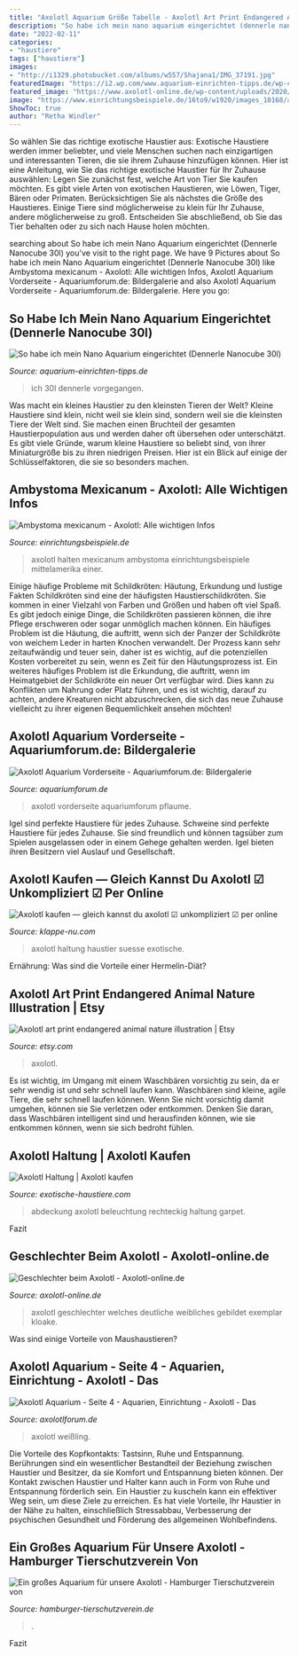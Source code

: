 ```yaml
---
title: "Axolotl Aquarium Größe Tabelle - Axolotl Art Print Endangered Animal Nature Illustration"
description: "So habe ich mein nano aquarium eingerichtet (dennerle nanocube 30l)"
date: "2022-02-11"
categories:
- "haustiere"
tags: ["haustiere"]
images:
- "http://i1329.photobucket.com/albums/w557/Shajana1/IMG_37191.jpg"
featuredImage: "https://i2.wp.com/www.aquarium-einrichten-tipps.de/wp-content/uploads/2017/02/Nano-Aquarium-6-Wochen-nach-Einrichtung.png?resize=1080%2C675"
featured_image: "https://www.axolotl-online.de/wp-content/uploads/2020/07/a_web_Eiertragender_Albino_2.jpg"
image: "https://www.einrichtungsbeispiele.de/16to9/w1920/images_10168/aquarium-einrichten-mit-das-ist-einer-meiner-3-axolotl__4b281eb5fd261311f8887f88015d0ef8.jpg"
ShowToc: true
author: "Retha Windler"
---
```



So wählen Sie das richtige exotische Haustier aus:
Exotische Haustiere werden immer beliebter, und viele Menschen suchen nach einzigartigen und interessanten Tieren, die sie ihrem Zuhause hinzufügen können. Hier ist eine Anleitung, wie Sie das richtige exotische Haustier für Ihr Zuhause auswählen: Legen Sie zunächst fest, welche Art von Tier Sie kaufen möchten. Es gibt viele Arten von exotischen Haustieren, wie Löwen, Tiger, Bären oder Primaten. Berücksichtigen Sie als nächstes die Größe des Haustieres. Einige Tiere sind möglicherweise zu klein für Ihr Zuhause, andere möglicherweise zu groß. Entscheiden Sie abschließend, ob Sie das Tier behalten oder zu sich nach Hause holen möchten.

	

		
searching about So habe ich mein Nano Aquarium eingerichtet (Dennerle Nanocube 30l) you've visit to the right page. We have 9 Pictures about So habe ich mein Nano Aquarium eingerichtet (Dennerle Nanocube 30l) like Ambystoma mexicanum - Axolotl: Alle wichtigen Infos, Axolotl Aquarium Vorderseite - Aquariumforum.de: Bildergalerie and also Axolotl Aquarium Vorderseite - Aquariumforum.de: Bildergalerie. Here you go:
		
    
## So Habe Ich Mein Nano Aquarium Eingerichtet (Dennerle Nanocube 30l)

<img loading=lazy src="https://i2.wp.com/www.aquarium-einrichten-tipps.de/wp-content/uploads/2017/02/Nano-Aquarium-6-Wochen-nach-Einrichtung.png?resize=1080%2C675" onerror="this.onerror=null;this.src='https://tse4.mm.bing.net/th?id=OIP.sxI-d_LQAiQcVcxBAYTQgAHaEo&amp;pid=15.1';" alt="So habe ich mein Nano Aquarium eingerichtet (Dennerle Nanocube 30l)">

_Source: aquarium-einrichten-tipps.de_

>ich 30l dennerle vorgegangen. 

	

Was macht ein kleines Haustier zu den kleinsten Tieren der Welt?
Kleine Haustiere sind klein, nicht weil sie klein sind, sondern weil sie die kleinsten Tiere der Welt sind. Sie machen einen Bruchteil der gesamten Haustierpopulation aus und werden daher oft übersehen oder unterschätzt. Es gibt viele Gründe, warum kleine Haustiere so beliebt sind, von ihrer Miniaturgröße bis zu ihren niedrigen Preisen. Hier ist ein Blick auf einige der Schlüsselfaktoren, die sie so besonders machen.

    
## Ambystoma Mexicanum - Axolotl: Alle Wichtigen Infos

<img loading=lazy src="https://www.einrichtungsbeispiele.de/16to9/w1920/images_10168/aquarium-einrichten-mit-das-ist-einer-meiner-3-axolotl__4b281eb5fd261311f8887f88015d0ef8.jpg" onerror="this.onerror=null;this.src='https://tse3.mm.bing.net/th?id=OIP.hUMiZd81OupydOcPR_TV2QHaEK&amp;pid=15.1';" alt="Ambystoma mexicanum - Axolotl: Alle wichtigen Infos">

_Source: einrichtungsbeispiele.de_

>axolotl halten mexicanum ambystoma einrichtungsbeispiele mittelamerika einer. 

	

Einige häufige Probleme mit Schildkröten: Häutung, Erkundung und lustige Fakten
Schildkröten sind eine der häufigsten Haustierschildkröten. Sie kommen in einer Vielzahl von Farben und Größen und haben oft viel Spaß. Es gibt jedoch einige Dinge, die Schildkröten passieren können, die ihre Pflege erschweren oder sogar unmöglich machen können. Ein häufiges Problem ist die Häutung, die auftritt, wenn sich der Panzer der Schildkröte von weichem Leder in harten Knochen verwandelt. Der Prozess kann sehr zeitaufwändig und teuer sein, daher ist es wichtig, auf die potenziellen Kosten vorbereitet zu sein, wenn es Zeit für den Häutungsprozess ist. Ein weiteres häufiges Problem ist die Erkundung, die auftritt, wenn im Heimatgebiet der Schildkröte ein neuer Ort verfügbar wird. Dies kann zu Konflikten um Nahrung oder Platz führen, und es ist wichtig, darauf zu achten, andere Kreaturen nicht abzuschrecken, die sich das neue Zuhause vielleicht zu ihrer eigenen Bequemlichkeit ansehen möchten!

    
## Axolotl Aquarium Vorderseite - Aquariumforum.de: Bildergalerie

<img loading=lazy src="https://www.aquariumforum.de/gallery/files/4/9/8/5/4985aqua200_vorderseite-med.jpg" onerror="this.onerror=null;this.src='https://tse4.mm.bing.net/th?id=OIP.-QhULKVmPVoWv1jDo7adUAHaFm&amp;pid=15.1';" alt="Axolotl Aquarium Vorderseite - Aquariumforum.de: Bildergalerie">

_Source: aquariumforum.de_

>axolotl vorderseite aquariumforum pflaume. 

	

Igel sind perfekte Haustiere für jedes Zuhause.
Schweine sind perfekte Haustiere für jedes Zuhause. Sie sind freundlich und können tagsüber zum Spielen ausgelassen oder in einem Gehege gehalten werden. Igel bieten ihren Besitzern viel Auslauf und Gesellschaft.

    
## Axolotl Kaufen — Gleich Kannst Du Axolotl ☑ Unkompliziert ☑ Per Online

<img loading=lazy src="https://klappe-nu.com/gsn/XT_EcNt7C5gh841NQYxRKAHaFj.jpg" onerror="this.onerror=null;this.src='https://tse4.mm.bing.net/th?id=OIP.x-CYyiVbXBgAf65hzhhZ8QAAAA&amp;pid=15.1';" alt="Axolotl kaufen — gleich kannst du axolotl ☑ unkompliziert ☑ per online">

_Source: klappe-nu.com_

>axolotl haltung haustier suesse exotische. 

	

Ernährung: Was sind die Vorteile einer Hermelin-Diät?

    
## Axolotl Art Print Endangered Animal Nature Illustration | Etsy

<img loading=lazy src="https://i.etsystatic.com/14742241/r/il/8a94bb/2730229954/il_fullxfull.2730229954_iy88.jpg" onerror="this.onerror=null;this.src='https://tse2.mm.bing.net/th?id=OIP.CKhK1P4O1Qs3_JshvEDFcAHaHa&amp;pid=15.1';" alt="Axolotl art print endangered animal nature illustration | Etsy">

_Source: etsy.com_

>axolotl. 

	

Es ist wichtig, im Umgang mit einem Waschbären vorsichtig zu sein, da er sehr wendig ist und sehr schnell laufen kann.
Waschbären sind kleine, agile Tiere, die sehr schnell laufen können. Wenn Sie nicht vorsichtig damit umgehen, können sie Sie verletzen oder entkommen. Denken Sie daran, dass Waschbären intelligent sind und herausfinden können, wie sie entkommen können, wenn sie sich bedroht fühlen.

    
## Axolotl Haltung | Axolotl Kaufen

<img loading=lazy src="https://exotische-haustiere.com/wp-content/uploads/2018/10/Axolotl-Aquarium-327x275.jpg" onerror="this.onerror=null;this.src='https://tse2.mm.bing.net/th?id=OIP.DhkP9_z_Stz0HQkkF4eeqgAAAA&amp;pid=15.1';" alt="Axolotl Haltung | Axolotl kaufen">

_Source: exotische-haustiere.com_

>abdeckung axolotl beleuchtung rechteckig haltung garpet. 

	

Fazit

    
## Geschlechter Beim Axolotl - Axolotl-online.de

<img loading=lazy src="https://www.axolotl-online.de/wp-content/uploads/2020/07/a_web_Eiertragender_Albino_2.jpg" onerror="this.onerror=null;this.src='https://tse3.mm.bing.net/th?id=OIP.cspdnFwjeJA4uuNrTJxZAwHaDc&amp;pid=15.1';" alt="Geschlechter beim Axolotl - Axolotl-online.de">

_Source: axolotl-online.de_

>axolotl geschlechter welches deutliche weibliches gebildet exemplar kloake. 

	

Was sind einige Vorteile von Maushaustieren?

    
## Axolotl Aquarium - Seite 4 - Aquarien, Einrichtung - Axolotl - Das

<img loading=lazy src="http://i1329.photobucket.com/albums/w557/Shajana1/IMG_37191.jpg" onerror="this.onerror=null;this.src='https://tse4.mm.bing.net/th?id=OIP.EfGeFTQqTkvHvhBDXWi1XAHaFj&amp;pid=15.1';" alt="Axolotl Aquarium - Seite 4 - Aquarien, Einrichtung - Axolotl - Das">

_Source: axolotlforum.de_

>axolotl weißling. 

	

Die Vorteile des Kopfkontakts: Tastsinn, Ruhe und Entspannung.
Berührungen sind ein wesentlicher Bestandteil der Beziehung zwischen Haustier und Besitzer, da sie Komfort und Entspannung bieten können. Der Kontakt zwischen Haustier und Halter kann auch in Form von Ruhe und Entspannung förderlich sein. Ein Haustier zu kuscheln kann ein effektiver Weg sein, um diese Ziele zu erreichen. Es hat viele Vorteile, Ihr Haustier in der Nähe zu halten, einschließlich Stressabbau, Verbesserung der psychischen Gesundheit und Förderung des allgemeinen Wohlbefindens.

    
## Ein Großes Aquarium Für Unsere Axolotl - Hamburger Tierschutzverein Von

<img loading=lazy src="https://www.hamburger-tierschutzverein.de/images/images/0988_2019-Q2/K800__neuesAquariumAxolotl2.JPG" onerror="this.onerror=null;this.src='https://tse3.mm.bing.net/th?id=OIP.hSuGOCwXUsBpeK9ajsMOYwHaFj&amp;pid=15.1';" alt="Ein großes Aquarium für unsere Axolotl - Hamburger Tierschutzverein von">

_Source: hamburger-tierschutzverein.de_

>. 

	

Fazit

